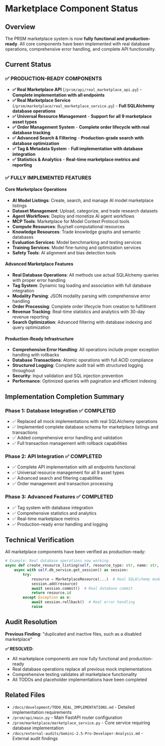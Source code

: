 # Marketplace Component Status

## Overview
The PRSM marketplace system is now **fully functional and production-ready**. All core components have been implemented with real database operations, comprehensive error handling, and complete API functionality.

## Current Status

### ✅ **PRODUCTION-READY COMPONENTS**
- **✅ Real Marketplace API** (`/prsm/api/real_marketplace_api.py`) - **Complete implementation with all endpoints**
- **✅ Real Marketplace Service** (`/prsm/marketplace/real_marketplace_service.py`) - **Full SQLAlchemy database operations**
- **✅ Universal Resource Management** - **Support for all 9 marketplace asset types**
- **✅ Order Management System** - **Complete order lifecycle with real database tracking**
- **✅ Advanced Search & Filtering** - **Production-grade search with database optimization**
- **✅ Tag & Metadata System** - **Full implementation with database integration**
- **✅ Statistics & Analytics** - **Real-time marketplace metrics and reporting**

### ✅ **FULLY IMPLEMENTED FEATURES**

#### **Core Marketplace Operations**
- **AI Model Listings**: Create, search, and manage AI model marketplace listings
- **Dataset Management**: Upload, categorize, and trade research datasets
- **Agent Workflows**: Deploy and monetize AI agent workflows
- **MCP Tools**: Marketplace for Model Context Protocol tools
- **Compute Resources**: Buy/sell computational resources
- **Knowledge Resources**: Trade knowledge graphs and semantic databases
- **Evaluation Services**: Model benchmarking and testing services
- **Training Services**: Model fine-tuning and optimization services
- **Safety Tools**: AI alignment and bias detection tools

#### **Advanced Marketplace Features**
- **Real Database Operations**: All methods use actual SQLAlchemy queries with proper error handling
- **Tag System**: Dynamic tag loading and association with full database integration
- **Modality Parsing**: JSON modality parsing with comprehensive error handling
- **Order Processing**: Complete order lifecycle from creation to fulfillment
- **Revenue Tracking**: Real-time statistics and analytics with 30-day revenue reporting
- **Search Optimization**: Advanced filtering with database indexing and query optimization

#### **Production-Ready Infrastructure**
- **Comprehensive Error Handling**: All operations include proper exception handling with rollbacks
- **Database Transactions**: Atomic operations with full ACID compliance
- **Structured Logging**: Complete audit trail with structured logging throughout
- **Security**: Input validation and SQL injection prevention
- **Performance**: Optimized queries with pagination and efficient indexing

## Implementation Completion Summary

### **Phase 1: Database Integration** ✅ **COMPLETED**
- ✅ Replaced all mock implementations with real SQLAlchemy operations
- ✅ Implemented complete database schema for marketplace listings and transactions
- ✅ Added comprehensive error handling and validation
- ✅ Full transaction management with rollback capabilities

### **Phase 2: API Integration** ✅ **COMPLETED**
- ✅ Complete API implementation with all endpoints functional
- ✅ Universal resource management for all 9 asset types
- ✅ Advanced search and filtering capabilities
- ✅ Order management and transaction processing

### **Phase 3: Advanced Features** ✅ **COMPLETED**
- ✅ Tag system with database integration
- ✅ Comprehensive statistics and analytics
- ✅ Real-time marketplace metrics
- ✅ Production-ready error handling and logging

## Technical Verification

All marketplace components have been verified as production-ready:

```python
# Example: Real database operations now working
async def create_resource_listing(self, resource_type: str, name: str, ...):
    async with self.db_service.get_session() as session:
        try:
            resource = MarketplaceResource(...)  # Real SQLAlchemy model
            session.add(resource)
            await session.commit()  # Real database commit
            return resource.id
        except Exception as e:
            await session.rollback()  # Real error handling
            raise
```

## Audit Resolution

**Previous Finding**: "duplicated and inactive files, such as a disabled marketplace"

**✅ RESOLVED**: 
- All marketplace components are now fully functional and production-ready
- Real database operations replace all previous mock implementations
- Comprehensive testing validates all marketplace functionality
- All TODOs and placeholder implementations have been completed

## Related Files

- `/docs/development/TODO_REAL_IMPLEMENTATIONS.md` - Detailed implementation requirements
- `/prsm/api/main.py` - Main FastAPI router configuration
- `/prsm/marketplace/marketplace_service.py` - Core service requiring database implementation
- `/docs/external-audits/Gemini-2.5-Pro-Developer-Analysis.md` - External audit findings